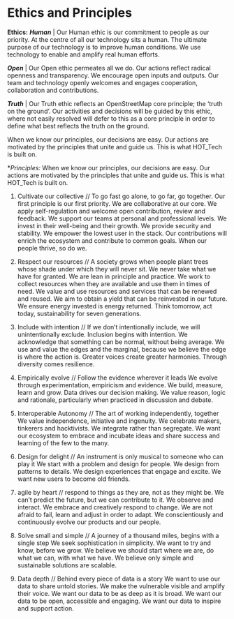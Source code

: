 # Ethics and Principles

**Ethics:**
***Human*** | Our Human ethic is our commitment to people as our priority. At the centre of all our technology sits a human. The ultimate purpose of our technology is to improve human conditions. We use technology to enable and amplify real human efforts.

***Open*** | Our Open ethic permeates all we do. Our actions  reflect radical openness and transparency. We encourage open inputs and outputs. Our team and technology openly welcomes and engages cooperation, collaboration and contributions.

***Truth*** | Our Truth ethic reflects an OpenStreetMap core principle; the ‘truth on the ground’. Our activities and decisions will be guided by this ethic, where not easily resolved will defer to this as a core principle in order to define what best reflects the truth on the ground.
 

When we know our principles, our decisions are easy. Our actions are motivated by the principles that unite and guide us. This is what HOT_Tech is built on.

**Principles:*
When we know our principles, our decisions are easy. Our actions are motivated by the principles that unite and guide us. This is what HOT_Tech is built on.

1. Cultivate our collective // To go fast go alone, to go far, go together. 
Our first principle is our first priority.  We are collaborative at our core. We apply self-regulation and welcome open contribution, review and feedback. We support our teams at personal and professional levels. We invest in their well-being and their growth. We provide security and stability. We empower the lowest user in the stack. Our contributions will enrich the ecosystem and contribute to common goals. When our people thrive, so do we.

2. Respect our resources // A society grows when people plant trees whose shade under which they will never sit. 
We never take what we have for granted. We are lean in principle and practice. We work to collect resources when they are available and use them in times of need. We value and use resources and services that can be renewed and reused. We aim to obtain a yield that can be reinvested in our future. We ensure energy invested is energy returned. Think tomorrow, act today, sustainability for seven generations.

3. Include with intention // If we don’t intentionally include, we will unintentionally exclude. 
Inclusion begins with intention. We acknowledge that something can be normal, without being average. We use and value the edges and the marginal, because we believe the edge is where the action is. Greater voices create greater harmonies. Through diversity comes resilience. 

4. Empirically evolve // Follow the evidence wherever it leads
We evolve through experimentation, empiricism and evidence. We build, measure, learn and grow. Data drives our decision making. We value reason, logic and rationale, particularly when practiced in discussion and debate. 

5. Interoperable Autonomy // The art of working independently, together
We value independence, initiative and ingenuity. We celebrate makers, tinkerers and hacktivists. We integrate rather than segregate. We want our ecosystem to embrace and incubate ideas and share success and learning of the few to the many. 

6. Design for delight // An instrument is only musical to someone who can play it
We start with a problem and design for people. We design from patterns to details. We design experiences that engage and excite.  We want new users to become old friends.

7. agile by heart // respond to things as they are, not as they might be.
We can’t predict the future, but we can contribute to it. We observe and interact. We embrace and creatively respond to change. We are not afraid to fail, learn and adjust in order to adapt. We conscientiously and continuously evolve our products and our people.

8. Solve small and simple // A journey of a thousand miles, begins with a single step
We seek sophistication in simplicity. We want to try and know, before we grow. We believe we should start where we are, do what we can, with what we have. We believe only simple and sustainable solutions are scalable.

9. Data depth // Behind every piece of data is a story
We want to use our data to share untold stories. We make the vulnerable visible and amplify their voice. We want our data to be as deep as it is broad. We want our data to be open, accessible and engaging. We want our data to inspire and support action.
